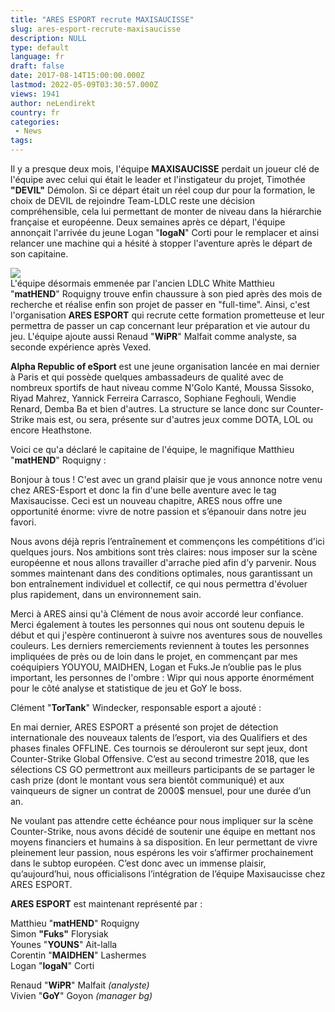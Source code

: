 ```yaml
---
title: "ARES ESPORT recrute MAXISAUCISSE"
slug: ares-esport-recrute-maxisaucisse
description: NULL
type: default
language: fr
draft: false
date: 2017-08-14T15:00:00.000Z
lastmod: 2022-05-09T03:30:57.000Z
views: 1941
author: neLendirekt
country: fr
categories:
 - News
tags:
---
```

Il y a presque deux mois, l'équipe **MAXISAUCISSE** perdait un joueur clé de l'équipe avec celui qui était le leader et l'instigateur du projet, Timothée **"DEVIL"** Démolon. Si ce départ était un réel coup dur pour la formation, le choix de DEVIL de rejoindre Team-LDLC reste une décision compréhensible, cela lui permettant de monter de niveau dans la hiérarchie française et européenne. Deux semaines après ce départ, l'équipe annonçait l'arrivée du jeune Logan "**logaN**" Corti pour le remplacer et ainsi relancer une machine qui a hésité à stopper l'aventure après le départ de son capitaine. 

![](/storage/images/595e8f5c894aa_maxigoypng.png)  
L'équipe désormais emmenée par l'ancien LDLC White Matthieu "**matHEND**" Roquigny trouve enfin chaussure à son pied après des mois de recherche et réalise enfin son projet de passer en "full-time". Ainsi, c'est l'organisation **ARES ESPORT** qui recrute cette formation prometteuse et leur permettra de passer un cap concernant leur préparation et vie autour du jeu. L'équipe ajoute aussi Renaud "**WiPR**" Malfait comme analyste, sa seconde expérience après Vexed.

**Alpha Republic of eSport** est une jeune organisation lancée en mai dernier à Paris et qui possède quelques ambassadeurs de qualité avec de nombreux sportifs de haut niveau comme N'Golo Kanté, Moussa Sissoko, Riyad Mahrez, Yannick Ferreira Carrasco, Sophiane Feghouli, Wendie Renard, Demba Ba et bien d'autres. La structure se lance donc sur Counter-Strike mais est, ou sera, présente sur d'autres jeux comme DOTA, LOL ou encore Heathstone.

Voici ce qu'a déclaré le capitaine de l'équipe, le magnifique Matthieu "**matHEND**" Roquigny :

Bonjour à tous ! C'est avec un grand plaisir que je vous annonce notre venu chez ARES-Esport et donc la fin d'une belle aventure avec le tag Maxisaucisse. Ceci est un nouveau chapitre, ARES nous offre une opportunité énorme: vivre de notre passion et s’épanouir dans notre jeu favori.   
  
Nous avons déjà repris l’entraînement et commençons les compétitions d'ici quelques jours. Nos ambitions sont très claires: nous imposer sur la scène européenne et nous allons travailler d'arrache pied afin d’y parvenir. Nous sommes maintenant dans des conditions optimales, nous garantissant un bon entraînement individuel et collectif, ce qui nous permettra d'évoluer plus rapidement, dans un environnement sain.   
  
Merci à ARES ainsi qu'à Clément de nous avoir accordé leur confiance. Merci également à toutes les personnes qui nous ont soutenu depuis le début et qui j'espère continueront à suivre nos aventures sous de nouvelles couleurs. Les derniers remerciements reviennent à toutes les personnes impliquées de près ou de loin dans le projet, en commençant par mes coéquipiers YOUYOU, MAIDHEN, Logan et Fuks.Je n’oublie pas le plus important, les personnes de l'ombre : Wipr qui nous apporte énormément pour le côté analyse et statistique de jeu et GoY le boss. 

Clément "**TorTank**" Windecker, responsable esport a ajouté : 

En mai dernier, ARES ESPORT a présenté son projet de détection internationale des nouveaux talents de l’esport, via des Qualifiers et des phases finales OFFLINE. Ces tournois se dérouleront sur sept jeux, dont Counter-Strike Global Offensive. C’est au second trimestre 2018, que les sélections CS GO permettront aux meilleurs participants de se partager le cash prize (dont le montant vous sera bientôt communiqué) et aux vainqueurs de signer un contrat de 2000$ mensuel, pour une durée d’un an.   
  
Ne voulant pas attendre cette échéance pour nous impliquer sur la scène Counter-Strike, nous avons décidé de soutenir une équipe en mettant nos moyens financiers et humains à sa disposition. En leur permettant de vivre pleinement leur passion, nous espérons les voir s’affirmer prochainement dans le subtop européen. C’est donc avec un immense plaisir, qu’aujourd’hui, nous officialisons l’intégration de l’équipe Maxisaucisse chez ARES ESPORT. 

**ARES ESPORT** est maintenant représenté par : 

Matthieu "**matHEND**" Roquigny  
Simon **"Fuks"** Florysiak  
Younes "**YOUNS**" Ait-lalla  
Corentin "**MAIDHEN**" Lashermes  
Logan "**logaN**" Corti

Renaud "**WiPR**" Malfait _(analyste)_  
Vivien "**GoY**" Goyon _(manager bg)_
